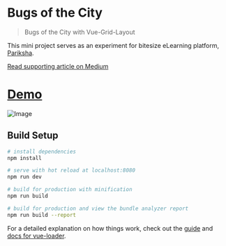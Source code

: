 # Bugs of the City

> Bugs of the City with Vue-Grid-Layout

This mini project serves as an experiment for bitesize eLearning platform, [Pariksha](https://www.pariksha.io/).

[Read supporting article on Medium](https://blog.prototypr.io/grid-layout-editor-for-vue-js-a-research-project-for-pariksha-io-e3445025d21e)

# [Demo](http://vue-grid-layout.surge.sh/#/)

![Image](https://cdn-images-1.medium.com/max/800/1*oNqKKJNYAy45vos1C0VJkg.png)

## Build Setup

``` bash
# install dependencies
npm install

# serve with hot reload at localhost:8080
npm run dev

# build for production with minification
npm run build

# build for production and view the bundle analyzer report
npm run build --report
```

For a detailed explanation on how things work, check out the [guide](http://vuejs-templates.github.io/webpack/) and [docs for vue-loader](http://vuejs.github.io/vue-loader).
